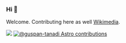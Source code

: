### Hi 👋
Welcome.
Contributing here as well [Wikimedia](http://xtools.wmcloud.org/globalcontribs/Guspan%20Tanadi).

[![](https://ossrank.com/widget/763980)](https://ossrank.com/c/763980-guspan-tanadi)
[![@guspan-tanadi Astro contributions](https://astro.badg.es/v2/contributor/guspan-tanadi.svg)](https://astro.badg.es/contributor/guspan-tanadi/)

<!--
**guspan-tanadi/guspan-tanadi** is a ✨ _special_ ✨ repository because its `README.md` (this file) appears on your GitHub profile.

Here are some ideas to get you started:

- 🔭 I’m currently working on ...
- 🌱 I’m currently learning ...
- 👯 I’m looking to collaborate on ...
- 🤔 I’m looking for help with ...
- 💬 Ask me about ...
- 📫 How to reach me: ...
- 😄 Pronouns: ...
- ⚡ Fun fact: ...
-->
